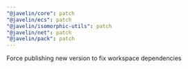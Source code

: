 ```yaml
---
"@javelin/core": patch
"@javelin/ecs": patch
"@javelin/isomorphic-utils": patch
"@javelin/net": patch
"@javelin/pack": patch
---
```


Force publishing new version to fix workspace dependencies
